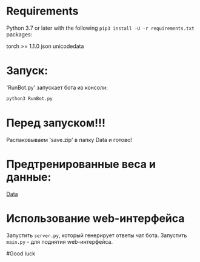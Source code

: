 # Requirements

Python 3.7 or later with the following `pip3 install -U -r requirements.txt` packages:

torch >= 1.1.0
json
unicodedata


# Запуск:

'RunBot.py' запускает бота из консоли:

```bash
python3 RunBot.py
```
# Перед запуском!!!

Распаковываем 'save.zip' в папку Data и готово!

# Предтренированные веса и данные:

[Data](https://yadi.sk/d/piAyf3wNwb2LOg)


# Использование web-интерфейса

Запустить `server.py`, который генерирует ответы чат бота.
Запустить `main.py` - для поднятия web-интерфейса.


#Good luck
